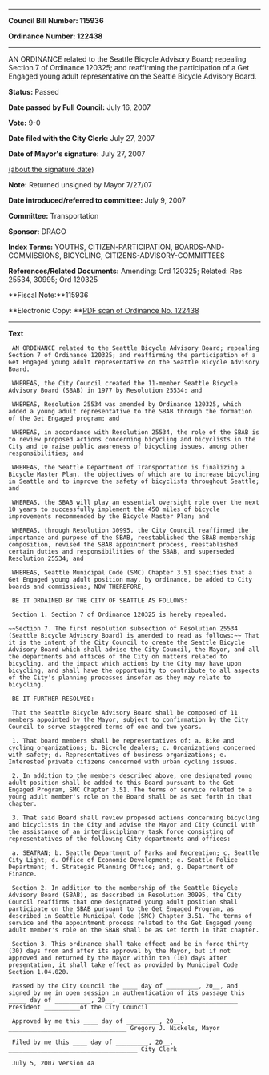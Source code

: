 

********

**Council Bill Number: 115936**
   
**Ordinance Number: 122438**
********

 AN ORDINANCE related to the Seattle Bicycle Advisory Board; repealing Section 7 of Ordinance 120325; and reaffirming the participation of a Get Engaged young adult representative on the Seattle Bicycle Advisory Board.

**Status:** Passed
   
**Date passed by Full Council:** July 16, 2007
   
**Vote:** 9-0
   
**Date filed with the City Clerk:** July 27, 2007
   
**Date of Mayor's signature:** July 27, 2007
   
[(about the signature date)](/~public/approvaldate.htm)
   
   
**Note:** Returned unsigned by Mayor 7/27/07

   
**Date introduced/referred to committee:** July 9, 2007
   
**Committee:** Transportation
   
**Sponsor:** DRAGO
   
   
**Index Terms:** YOUTHS, CITIZEN-PARTICIPATION, BOARDS-AND-COMMISSIONS, BICYCLING, CITIZENS-ADVISORY-COMMITTEES

**References/Related Documents:** Amending: Ord 120325; Related: Res 25534, 30995; Ord 120325

**Fiscal Note:**115936

**Electronic Copy: **[PDF scan of Ordinance No. 122438](/~archives/Ordinances/Ord_122438.pdf)

********

**Text**
   
```
 AN ORDINANCE related to the Seattle Bicycle Advisory Board; repealing Section 7 of Ordinance 120325; and reaffirming the participation of a Get Engaged young adult representative on the Seattle Bicycle Advisory Board.

 WHEREAS, the City Council created the 11-member Seattle Bicycle Advisory Board (SBAB) in 1977 by Resolution 25534; and

 WHEREAS, Resolution 25534 was amended by Ordinance 120325, which added a young adult representative to the SBAB through the formation of the Get Engaged program; and

 WHEREAS, in accordance with Resolution 25534, the role of the SBAB is to review proposed actions concerning bicycling and bicyclists in the City and to raise public awareness of bicycling issues, among other responsibilities; and

 WHEREAS, the Seattle Department of Transportation is finalizing a Bicycle Master Plan, the objectives of which are to increase bicycling in Seattle and to improve the safety of bicyclists throughout Seattle; and

 WHEREAS, the SBAB will play an essential oversight role over the next 10 years to successfully implement the 450 miles of bicycle improvements recommended by the Bicycle Master Plan; and

 WHEREAS, through Resolution 30995, the City Council reaffirmed the importance and purpose of the SBAB, reestablished the SBAB membership composition, revised the SBAB appointment process, reestablished certain duties and responsibilities of the SBAB, and superseded Resolution 25534; and

 WHEREAS, Seattle Municipal Code (SMC) Chapter 3.51 specifies that a Get Engaged young adult position may, by ordinance, be added to City boards and commissions; NOW THEREFORE,

 BE IT ORDAINED BY THE CITY OF SEATTLE AS FOLLOWS:

 Section 1. Section 7 of Ordinance 120325 is hereby repealed.

~~Section 7. The first resolution subsection of Resolution 25534 (Seattle Bicycle Advisory Board) is amended to read as follows:~~ That it is the intent of the City Council to create the Seattle Bicycle Advisory Board which shall advise the City Council, the Mayor, and all the departments and offices of the City on matters related to bicycling, and the impact which actions by the City may have upon bicycling, and shall have the opportunity to contribute to all aspects of the City's planning processes insofar as they may relate to bicycling.

 BE IT FURTHER RESOLVED:

 That the Seattle Bicycle Advisory Board shall be composed of 11 members appointed by the Mayor, subject to confirmation by the City Council to serve staggered terms of one and two years.

 1. That board members shall be representatives of: a. Bike and cycling organizations; b. Bicycle dealers; c. Organizations concerned with safety; d. Representatives of business organizations; e. Interested private citizens concerned with urban cycling issues.

 2. In addition to the members described above, one designated young adult position shall be added to this Board pursuant to the Get Engaged Program, SMC Chapter 3.51. The terms of service related to a young adult member's role on the Board shall be as set forth in that chapter.

 3. That said Board shall review proposed actions concerning bicycling and bicyclists in the City and advise the Mayor and City Council with the assistance of an interdisciplinary task force consisting of representatives of the following City departments and offices:

 a. SEATRAN; b. Seattle Department of Parks and Recreation; c. Seattle City Light; d. Office of Economic Development; e. Seattle Police Department; f. Strategic Planning Office; and, g. Department of Finance.

 Section 2. In addition to the membership of the Seattle Bicycle Advisory Board (SBAB), as described in Resolution 30995, the City Council reaffirms that one designated young adult position shall participate on the SBAB pursuant to the Get Engaged Program, as described in Seattle Municipal Code (SMC) Chapter 3.51. The terms of service and the appointment process related to the Get Engaged young adult member's role on the SBAB shall be as set forth in that chapter.

 Section 3. This ordinance shall take effect and be in force thirty (30) days from and after its approval by the Mayor, but if not approved and returned by the Mayor within ten (10) days after presentation, it shall take effect as provided by Municipal Code Section 1.04.020.

 Passed by the City Council the ____ day of _________, 20__, and signed by me in open session in authentication of its passage this _____ day of __________, 20__. _________________________________ President __________of the City Council

 Approved by me this ____ day of _________, 20__. _________________________________ Gregory J. Nickels, Mayor

 Filed by me this ____ day of _________, 20__. ____________________________________ City Clerk

 July 5, 2007 Version 4a

```
